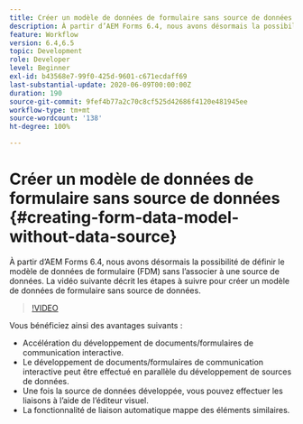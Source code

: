 ```yaml
---
title: Créer un modèle de données de formulaire sans source de données
description: À partir d’AEM Forms 6.4, nous avons désormais la possibilité de définir le modèle de données de formulaire (FDM) sans l’associer à une source de données. La vidéo suivante décrit les étapes à suivre pour créer un modèle de données de formulaire sans source de données.
feature: Workflow
version: 6.4,6.5
topic: Development
role: Developer
level: Beginner
exl-id: b43568e7-99f0-425d-9601-c671ecdaff69
last-substantial-update: 2020-06-09T00:00:00Z
duration: 190
source-git-commit: 9fef4b77a2c70c8cf525d42686f4120e481945ee
workflow-type: tm+mt
source-wordcount: '138'
ht-degree: 100%

---
```


# Créer un modèle de données de formulaire sans source de données {#creating-form-data-model-without-data-source}

À partir d’AEM Forms 6.4, nous avons désormais la possibilité de définir le modèle de données de formulaire (FDM) sans l’associer à une source de données. La vidéo suivante décrit les étapes à suivre pour créer un modèle de données de formulaire sans source de données.

>[!VIDEO](https://video.tv.adobe.com/v/21414?quality=12&learn=on)

Vous bénéficiez ainsi des avantages suivants :

* Accélération du développement de documents/formulaires de communication interactive.
* Le développement de documents/formulaires de communication interactive peut être effectué en parallèle du développement de sources de données.
* Une fois la source de données développée, vous pouvez effectuer les liaisons à l’aide de l’éditeur visuel.
* La fonctionnalité de liaison automatique mappe des éléments similaires.
